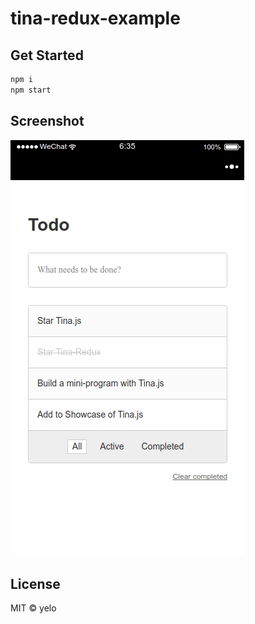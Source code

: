 # tina-redux-example

## Get Started
```bash
npm i
npm start
```

## Screenshot
![](./screenshot.png)

## License
MIT &copy; yelo
